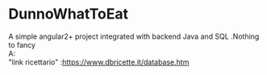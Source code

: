 # DunnoWhatToEat
A simple angular2+ project integrated with backend Java and SQL .Nothing to fancy
<br>
A:<br>
"link ricettario" :https://www.dbricette.it/database.htm
